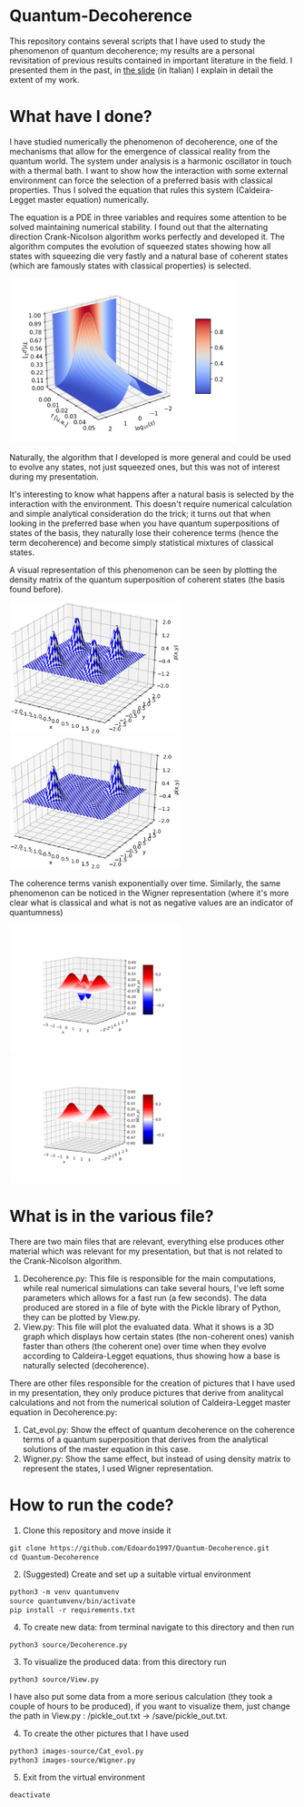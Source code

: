 # Quantum-Decoherence

This repository contains several scripts that I have used to study the phenomenon of quantum decoherence; my results are a personal revisitation of previous results contained in important literature in the field. I presented them in the past, in [the slide](https://github.com/Edoardo1997/Quantum-Decoherence/blob/main/Presentation.pdf) (in Italian) I explain in detail the extent of my work.
# What have I done?

I have studied numerically the phenomenon of decoherence, one of the mechanisms that allow for the emergence of classical reality from the quantum world. The system under analysis is a harmonic oscillator in touch with a thermal bath. I want to show how the interaction with some external environment can force the selection of a preferred basis with classical properties. Thus I solved the equation that rules this system (Caldeira-Legget master equation) numerically. 

The equation is a PDE in three variables and requires some attention to be solved maintaining numerical stability. I found out that the alternating direction Crank-Nicolson algorithm works perfectly and developed it. 
The algorithm computes the evolution of squeezed states showing how all states with squeezing die very fastly and a natural base of coherent states (which are famously states with classical properties) is selected.

<img src="/images/decoherence_filter.png" alt="drawing" width="400"/>

Naturally, the algorithm that I developed is more general and could be used to evolve any states, not just squeezed ones, but this was not of interest during my presentation.

It's interesting to know what happens after a natural basis is selected by the interaction with the environment. This doesn't require numerical calculation and simple analytical consideration do the trick; it turns out that when looking in the preferred base when you have quantum superpositions of states of the basis, they naturally lose their coherence terms (hence the term decoherence) and become simply statistical mixtures of classical states.

A visual representation of this phenomenon can be seen by plotting the density matrix of the quantum superposition of coherent states (the basis found before).

<p float="left">
  <img src="/images/cat_init.png" width="300" />
  <img src="/images/cat_final.png" width="300" /> 
</p>

The coherence terms vanish exponentially over time.
Similarly, the same phenomenon can be noticed in the Wigner representation (where it's more clear what is classical and what is not as negative values are an indicator of quantumness)

<p float="left">
  <img src="/images/Wigner_init.png" width="300" />
  <img src="/images/Wigner_final.png" width="300" /> 
</p>
  
# What is in the various file?

There are two main files that are relevant, everything else produces other material which was relevant for my presentation, but that is not related to the Crank-Nicolson algorithm.
1. Decoherence.py: This file is responsible for the main computations, while real numerical simulations can take several hours, I've left some parameters which allows for a fast run (a few seconds). The data produced are stored in a file of byte with the Pickle library of Python, they can be plotted by View.py.
2. View.py: This file will plot the evaluated data. What it shows is a 3D graph which displays how certain states (the non-coherent ones) vanish faster than others (the coherent one) over time when they evolve according to Caldeira-Legget equations, thus showing how a base is naturally selected (decoherence).

There are other files responsible for the creation of pictures that I have used in my presentation, they only produce pictures that derive from analitycal calculations and not from the numerical solution of Caldeira-Legget master equation in Decoherence.py:
1. Cat_evol.py: Show the effect of quantum decoherence on the coherence terms of a quantum superposition that derives from the analytical solutions of the master equation in this case. 
2. Wigner.py: Show the same effect, but instead of using density matrix to represent the states, I used Wigner representation.

# How to run the code?
1. Clone this repository and move inside it
```
git clone https://github.com/Edoardo1997/Quantum-Decoherence.git
cd Quantum-Decoherence
```
2. (Suggested) Create and set up a suitable virtual environment
```
python3 -m venv quantumvenv
source quantumvenv/bin/activate
pip install -r requirements.txt
```
4. To create new data: from terminal navigate to this directory and then run 
```
python3 source/Decoherence.py
```
3. To visualize the produced data: from this directory run
```
python3 source/View.py
```
I have also put some data from a more serious calculation (they took a couple of hours to be produced), if you want to visualize them, just change the path in View.py : /pickle_out.txt -> /save/pickle_out.txt.

4. To create the other pictures that I have used 
```
python3 images-source/Cat_evol.py
python3 images-source/Wigner.py
```
5. Exit from the virtual environment
```
deactivate
```
